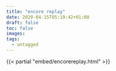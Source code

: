 ```yaml
---
title: "encore replay"
date: 2020-04-15T05:19:42+01:00
draft: false
toc: false
images:
tags:
  - untagged
---
```


{{< partial "embed/encorereplay.html" >}}
